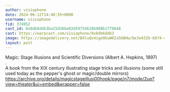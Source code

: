 ```yaml
---
author: visiophone
date: 2024-06-12T14:40:55+0000
username: visiophone
fid: 374952
cast_id: 0x8db6ddb3ba15d36be02d5975d628b988b1f79b48
cast: https://warpcast.com/visiophone/0x8db6ddb3
image: https://imagedelivery.net/BXluQx4ige9GuW0Ia56BHw/be3e432b-6874-4252-90c3-8480dd5ef900/original
layout: post
---
```

Magic: Stage Illusions and Scientific Diversions (Albert A. Hopkins, 1897)  
.  
A book from the XIX century illustrating stage tricks and illusions (some still used today as the pepper's ghost or magic/double mirrors)  
https://archive.org/details/magicstageillusi00hopk/page/n7/mode/2up?view=theater&ui=embed&wrapper=false  

<img src='https://imagedelivery.net/BXluQx4ige9GuW0Ia56BHw/be3e432b-6874-4252-90c3-8480dd5ef900/original' alt='' referrerpolicy='no-referrer'/>
<img src='https://imagedelivery.net/BXluQx4ige9GuW0Ia56BHw/0f2c34a3-e1c3-403f-34b4-1d0ccbac5000/original' alt='' referrerpolicy='no-referrer'/>